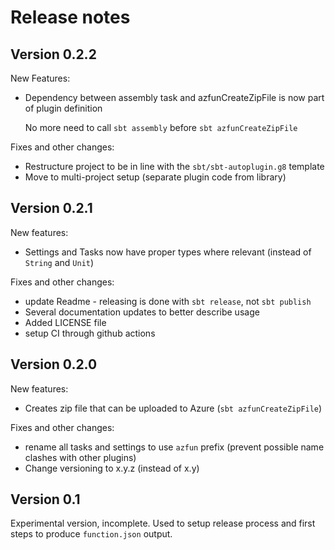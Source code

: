 # Release notes

## Version 0.2.2
New Features:
* Dependency between assembly task and azfunCreateZipFile is now part of plugin definition
  
    No more need to call `sbt assembly` before `sbt azfunCreateZipFile`

Fixes and other changes:
* Restructure project to be in line with the `sbt/sbt-autoplugin.g8` template
* Move to multi-project setup (separate plugin code from library)


## Version 0.2.1
New features:
* Settings and Tasks now have proper types where relevant (instead of `String` and `Unit`)

Fixes and other changes:
* update Readme - releasing is done with `sbt release`, not `sbt publish`
* Several documentation updates to better describe usage
* Added LICENSE file
* setup CI through github actions

## Version 0.2.0
New features:
* Creates zip file that can be uploaded to Azure (`sbt azfunCreateZipFile`)

Fixes and other changes:
* rename all tasks and settings to use `azfun` prefix (prevent possible name clashes with other plugins)
* Change versioning to x.y.z (instead of x.y)

## Version 0.1
Experimental version, incomplete. Used to setup release process and first steps to produce `function.json` output.
